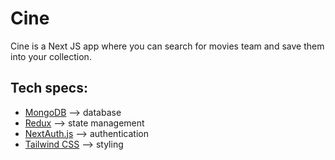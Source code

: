 # Cine

Cine is a Next JS app where you can search for movies team and save them into your collection.

## Tech specs:

- [MongoDB](https://www.mongodb.com/) --> database
- [Redux](https://redux.js.org/) --> state management
- [NextAuth.js](https://next-auth.js.org/) --> authentication
- [Tailwind CSS](https://tailwindcss.com/) --> styling

